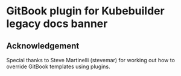 # GitBook plugin for Kubebuilder legacy docs banner

## Acknowledgement

Special thanks to Steve Martinelli (stevemar) for working out how to override GitBook templates using plugins.
